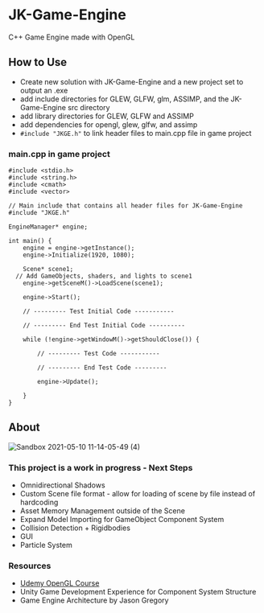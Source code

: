 # JK-Game-Engine
C++ Game Engine made with OpenGL
## How to Use
* Create new solution with JK-Game-Engine and a new project set to output an .exe
* add include directories for GLEW, GLFW, glm, ASSIMP, and the JK-Game-Engine src directory
* add library directories for GLEW, GLFW and ASSIMP
* add dependencies for opengl, glew, glfw, and assimp
* `#include "JKGE.h"` to link header files to main.cpp file in game project

### main.cpp in game project
```
#include <stdio.h>
#include <string.h>
#include <cmath>
#include <vector>

// Main include that contains all header files for JK-Game-Engine
#include "JKGE.h"

EngineManager* engine;

int main() {
	engine = engine->getInstance();
	engine->Initialize(1920, 1080);
	
	Scene* scene1;
  // Add GameObjects, shaders, and lights to scene1
	engine->getSceneM()->LoadScene(scene1);

	engine->Start();

	// --------- Test Initial Code -----------

	// --------- End Test Initial Code ----------

	while (!engine->getWindowM()->getShouldClose()) {

		// --------- Test Code -----------

		// --------- End Test Code ---------

		engine->Update();

	}
}
```


## About

![Sandbox 2021-05-10 11-14-05-49 (4)](https://user-images.githubusercontent.com/25457814/117694592-51741800-b18d-11eb-9d25-1a2e5a02c580.gif)
### This project is a work in progress - Next Steps
* Omnidirectional Shadows
* Custom Scene file format - allow for loading of scene by file instead of hardcoding
* Asset Memory Management outside of the Scene
* Expand Model Importing for GameObject Component System
* Collision Detection + Rigidbodies
* GUI
* Particle System

### Resources
* [Udemy OpenGL Course](https://www.udemy.com/course/graphics-with-modern-opengl/)
* Unity Game Development Experience for Component System Structure
* Game Engine Architecture by Jason Gregory
